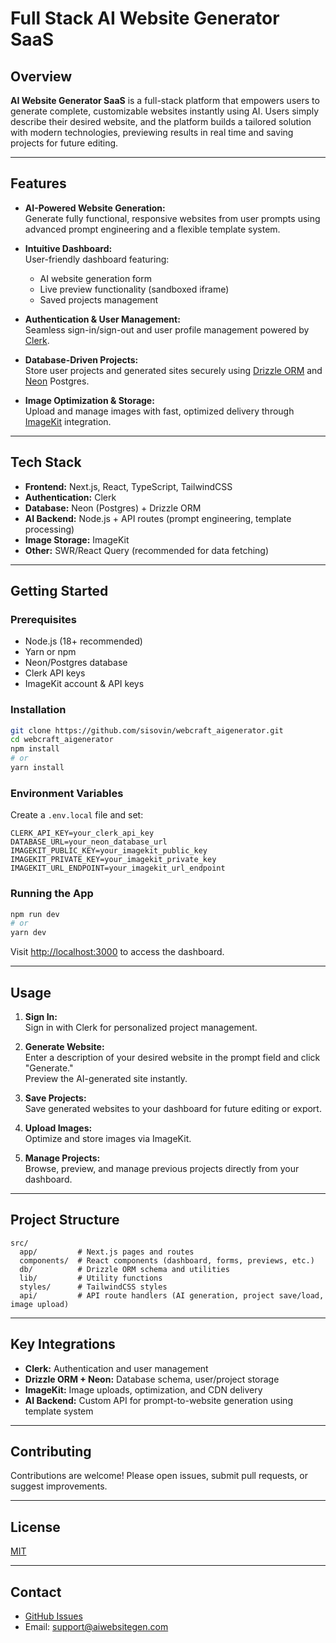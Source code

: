 # Full Stack AI Website Generator SaaS

## Overview

**AI Website Generator SaaS** is a full-stack platform that empowers users to generate complete, customizable websites instantly using AI. Users simply describe their desired website, and the platform builds a tailored solution with modern technologies, previewing results in real time and saving projects for future editing.

---

## Features

- **AI-Powered Website Generation:**  
  Generate fully functional, responsive websites from user prompts using advanced prompt engineering and a flexible template system.

- **Intuitive Dashboard:**  
  User-friendly dashboard featuring:
  - AI website generation form
  - Live preview functionality (sandboxed iframe)
  - Saved projects management

- **Authentication & User Management:**  
  Seamless sign-in/sign-out and user profile management powered by [Clerk](https://clerk.com/).

- **Database-Driven Projects:**  
  Store user projects and generated sites securely using [Drizzle ORM](https://orm.drizzle.team/) and [Neon](https://neon.tech/) Postgres.

- **Image Optimization & Storage:**  
  Upload and manage images with fast, optimized delivery through [ImageKit](https://imagekit.io/) integration.

---

## Tech Stack

- **Frontend:** Next.js, React, TypeScript, TailwindCSS
- **Authentication:** Clerk
- **Database:** Neon (Postgres) + Drizzle ORM
- **AI Backend:** Node.js + API routes (prompt engineering, template processing)
- **Image Storage:** ImageKit
- **Other:** SWR/React Query (recommended for data fetching)

---

## Getting Started

### Prerequisites

- Node.js (18+ recommended)
- Yarn or npm
- Neon/Postgres database
- Clerk API keys
- ImageKit account & API keys

### Installation

```bash
git clone https://github.com/sisovin/webcraft_aigenerator.git
cd webcraft_aigenerator
npm install
# or
yarn install
```

### Environment Variables

Create a `.env.local` file and set:

```
CLERK_API_KEY=your_clerk_api_key
DATABASE_URL=your_neon_database_url
IMAGEKIT_PUBLIC_KEY=your_imagekit_public_key
IMAGEKIT_PRIVATE_KEY=your_imagekit_private_key
IMAGEKIT_URL_ENDPOINT=your_imagekit_url_endpoint
```

### Running the App

```bash
npm run dev
# or
yarn dev
```

Visit [http://localhost:3000](http://localhost:3000) to access the dashboard.

---

## Usage

1. **Sign In:**  
   Sign in with Clerk for personalized project management.

2. **Generate Website:**  
   Enter a description of your desired website in the prompt field and click "Generate."  
   Preview the AI-generated site instantly.

3. **Save Projects:**  
   Save generated websites to your dashboard for future editing or export.

4. **Upload Images:**  
   Optimize and store images via ImageKit.

5. **Manage Projects:**  
   Browse, preview, and manage previous projects directly from your dashboard.

---

## Project Structure

```
src/
  app/         # Next.js pages and routes
  components/  # React components (dashboard, forms, previews, etc.)
  db/          # Drizzle ORM schema and utilities
  lib/         # Utility functions
  styles/      # TailwindCSS styles
  api/         # API route handlers (AI generation, project save/load, image upload)
```

---

## Key Integrations

- **Clerk:** Authentication and user management
- **Drizzle ORM + Neon:** Database schema, user/project storage
- **ImageKit:** Image uploads, optimization, and CDN delivery
- **AI Backend:** Custom API for prompt-to-website generation using template system

---

## Contributing

Contributions are welcome! Please open issues, submit pull requests, or suggest improvements.

---

## License

[MIT](LICENSE)

---

## Contact

- [GitHub Issues](https://github.com/sisovin/webcraft_aigenerator/issues)
- Email: support@aiwebsitegen.com

